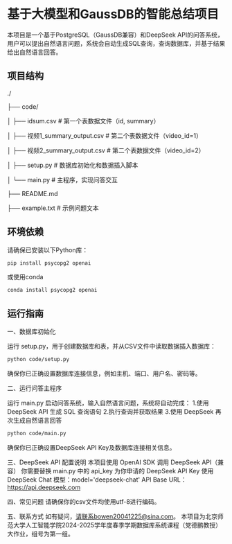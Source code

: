# 基于大模型和GaussDB的智能总结项目

本项目是一个基于PostgreSQL（GaussDB兼容）和DeepSeek API的问答系统，用户可以提出自然语言问题，系统会自动生成SQL查询，查询数据库，并基于结果给出自然语言回答。

## 项目结构
./

├── code/

│   ├── idsum.csv                     # 第一个表数据文件（id, summary）

│   ├── 视频1_summary_output.csv      # 第二个表数据文件（video_id=1）

│   ├── 视频2_summary_output.csv      # 第二个表数据文件（video_id=2）

│   ├── setup.py                      # 数据库初始化和数据插入脚本

│   └── main.py                       # 主程序，实现问答交互

├── README.md

├── example.txt                   # 示例问题文本

## 环境依赖

请确保已安装以下Python库：

```bash
pip install psycopg2 openai
```

或使用conda
```bash
conda install psycopg2 openai
```

## 运行指南

一、数据库初始化

运行 setup.py，用于创建数据库和表，并从CSV文件中读取数据插入数据库：

```bash
python code/setup.py
```

确保你已正确设置数据库连接信息，例如主机、端口、用户名、密码等。

二、运行问答主程序

运行 main.py 启动问答系统，输入自然语言问题，系统将自动完成：
1.使用 DeepSeek API 生成 SQL 查询语句
2.执行查询并获取结果
3.使用 DeepSeek 再次生成自然语言回答
    
```bash
python code/main.py
```

确保你已正确设置DeepSeek API Key及数据库连接相关信息。

三、DeepSeek API 配置说明
本项目使用 OpenAI SDK 调用 DeepSeek API（兼容）
你需要替换 main.py 中的 api_key 为你申请的 DeepSeek API Key
使用 DeepSeek Chat 模型：model='deepseek-chat'
API Base URL：https://api.deepseek.com

四、常见问题
请确保你的csv文件均使用utf-8进行编码。

五、联系方式
如有疑问，请联系bowen20041225@sina.com。
本项目为北京师范大学人工智能学院2024-2025学年度春季学期数据库系统课程（党德鹏教授）大作业，组号为第一组。
